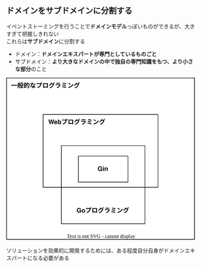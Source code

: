 ## ドメインをサブドメインに分割する

イベントストーミングを行うことで**ドメインモデル**っぽいものができるが、大きすぎて把握しきれない  
これらは**サブドメイン**に分割する

- ドメイン：**ドメインエキスパートが専門としているものごと**
- サブドメイン：**より大きなドメインの中で独自の専門知識をもつ、より小さな部分**のこと

![](./img/domain_subdomain.drawio.svg)

ソリューションを効果的に開発するためには、ある程度自分自身がドメインエキスパートになる必要がある
